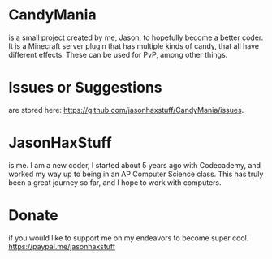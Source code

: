 # CandyMania
is a small project created by me, Jason, to hopefully become a better coder. It is a Minecraft server plugin that has multiple kinds of candy, that all have different effects. These can be used for PvP, among other things.

# Issues or Suggestions
are stored here: https://github.com/jasonhaxstuff/CandyMania/issues.

# JasonHaxStuff
is me. I am a new coder, I started about 5 years ago with Codecademy, and worked my way up to being in an AP Computer Science class. This has truly been a great journey so far, and I hope to work with computers.

# Donate
if you would like to support me on my endeavors to become super cool. https://paypal.me/jasonhaxstuff
